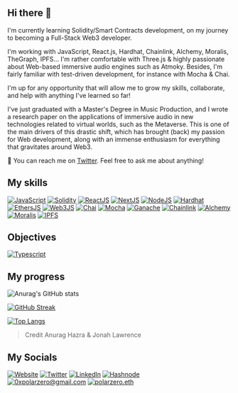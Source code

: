 ## Hi there 👋

I'm currently learning Solidity/Smart Contracts development, on my journey to becoming a Full-Stack Web3 developer.

I'm working with JavaScript, React.js, Hardhat, Chainlink, Alchemy, Moralis, TheGraph, IPFS... I'm rather comfortable with Three.js & highly passionate about Web-based immersive audio engines such as Atmoky. Besides, I'm fairly familiar with test-driven development, for instance with Mocha & Chai.

I'm up for any opportunity that will allow me to grow my skills, collaborate, and help with anything I've learned so far!

I've just graduated with a Master's Degree in Music Production, and I wrote a research paper on the applications of immersive audio in new technologies related to virtual worlds, such as the Metaverse. This is one of the main drivers of this drastic shift, which has brought (back) my passion for Web development, along with an immense enthusiasm for everything that gravitates around Web3.

💬 You can reach me on [Twitter](https://twitter.com/0xpolarzero). Feel free to ask me about anything!

## My skills

[![JavaScript]](https://developer.mozilla.org/fr/docs/Web/JavaScript)
[![Solidity]](https://soliditylang.org/)
[![ReactJS]](https://reactjs.org/)
[![NextJS]](https://nextjs.org/)
[![NodeJS]](https://nodejs.org/)
[![Hardhat]](https://hardhat.org/)
[![EthersJS]](https://docs.ethers.io/v5/)
[![Web3JS]](https://web3js.readthedocs.io/)
[![Chai]](https://www.chaijs.com/)
[![Mocha]](https://mochajs.org/)
[![Ganache]](https://trufflesuite.com/ganache/)
[![Chainlink]](https://chain.link/)
[![Alchemy]](https://www.alchemy.com/)
[![Moralis]](https://moralis.io/)
[![IPFS]](https://ipfs.tech/)

## Objectives

[![Typescript]](https://www.typescriptlang.org/)

## My progress

![Anurag's GitHub stats](https://github-readme-stats.vercel.app/api?username=polar0&show_icons=true&theme=highcontrast&hide_border=true&title_color=fbaf00&icon_color=fbaf00)

[![GitHub Streak](https://github-readme-streak-stats.herokuapp.com?user=polar0&theme=highcontrast&hide_border=true&date_format=M%20j%5B%2C%20Y%5D&fire=fbaf00&currStreakLabel=fbaf00&sideNums=fbaf00&ring=fbaf00)](https://git.io/streak-stats)

[![Top Langs](https://github-readme-stats.vercel.app/api/top-langs/?username=polar0&layout=compact&theme=highcontrast&hide_border=true&title_color=fbaf00)](https://github.com/anuraghazra/github-readme-stats)

> Credit Anurag Hazra & Jonah Lawrence

## My Socials

[![Website][website]](https://polarzero.xyz/)
[![Twitter][twitter]](https://twitter.com/0xpolarzero/)
[![LinkedIn][linkedin]](https://www.linkedin.com/in/antton-lepretre/)
[![Hashnode][hashnode]](https://polarzero.hashnode.dev/) <br />
[![0xpolarzero@gmail.com][email]]()
[![polarzero.eth][ethereum]]()

[website]: https://img.shields.io/badge/website-000000?style=for-the-badge&logo=About.me&logoColor=white
[twitter]: https://img.shields.io/badge/Twitter-1DA1F2?style=for-the-badge&logo=twitter&logoColor=white
[linkedin]: https://img.shields.io/badge/LinkedIn-0077B5?style=for-the-badge&logo=linkedin&logoColor=white
[hashnode]: https://img.shields.io/badge/Hashnode-2962FF?style=for-the-badge&logo=hashnode&logoColor=white
[email]: https://img.shields.io/badge/0xpolarzero@gmail.com-D14836?style=for-the-badge&logo=gmail&logoColor=white
[ethereum]: https://img.shields.io/badge/polarzero.eth-3C3C3D?style=for-the-badge&logo=Ethereum&logoColor=white
[solidity]: https://custom-icon-badges.demolab.com/badge/Solidity-3C3C3D?style=for-the-badge&logo=solidity&logoColor=white
[remix]: https://custom-icon-badges.demolab.com/badge/Remix-222335?style=for-the-badge&logo=remix-min&logoColor=white
[chainlink]: https://img.shields.io/badge/Chainlink-375BD2.svg?style=for-the-badge&logo=Chainlink&logoColor=white
[javascript]: https://img.shields.io/badge/JavaScript-F7DF1E.svg?style=for-the-badge&logo=JavaScript&logoColor=black
[nodejs]: https://img.shields.io/badge/Node.js-339933.svg?style=for-the-badge&logo=nodedotjs&logoColor=white
[ganache]: https://custom-icon-badges.demolab.com/badge/Ganache-201F1E?style=for-the-badge&logo=ganache
[ethersjs]: https://custom-icon-badges.demolab.com/badge/Ethers.js-29349A?style=for-the-badge&logo=ethers&logoColor=white
[web3js]: https://img.shields.io/badge/Web3.js-F16822.svg?style=for-the-badge&logo=web3dotjs&logoColor=white
[alchemy]: https://custom-icon-badges.demolab.com/badge/Alchemy-2356D2?style=for-the-badge&logo=alchemy&logoColor=white
[hardhat]: https://custom-icon-badges.demolab.com/badge/Hardhat-181A1F?style=for-the-badge&logo=hardhat
[chai]: https://img.shields.io/badge/Chai-A30701.svg?style=for-the-badge&logo=Chai&logoColor=white
[mocha]: https://custom-icon-badges.demolab.com/badge/Mocha-87694D?style=for-the-badge&logo=mocha&logoColor=white
[reactjs]: https://img.shields.io/badge/React-20232A?style=for-the-badge&logo=react&logoColor=61DAFB
[nextjs]: https://img.shields.io/badge/next.js-000000?style=for-the-badge&logo=nextdotjs&logoColor=white
[ipfs]: https://img.shields.io/badge/IPFS-0A1B2B?style=for-the-badge&logo=ipfs
[moralis]: https://custom-icon-badges.demolab.com/badge/Moralis-2559BB?style=for-the-badge&logo=moralis
[typescript]: https://img.shields.io/badge/TypeScript-3178C6.svg?style=for-the-badge&logo=TypeScript&logoColor=white

